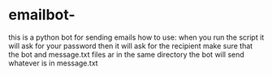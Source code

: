 # emailbot-
this is a python bot for sending emails
how to use:
when you run the script it will ask for your password
then it will ask for the recipient
make sure that the bot and message.txt files ar in the same directory
the bot will send whatever is in message.txt
